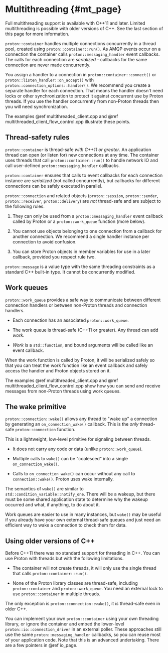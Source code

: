 # Multithreading {#mt_page}

Full multithreading support is available with C++11 and later. Limited
multithreading is possible with older versions of C++.  See the last
section of this page for more information.

`proton::container` handles multiple connections concurrently in a
thread pool, created using `proton::container::run()`. As AMQP events
occur on a connection the container calls `proton::messaging_handler`
event callbacks.  The calls for each connection are *serialized* -
callbacks for the same connection are never made concurrently.

You assign a handler to a connection in `proton::container::connect()`
or `proton::listen_handler::on_accept()` with
`proton::connection_options::handler()`.  We recommend you create a
separate handler for each connection.  That means the handler doesn't
need locks or other synchronization to protect it against concurrent
use by Proton threads.  If you use the handler concurrently from
non-Proton threads then you will need synchronization.

The examples @ref multithreaded_client.cpp and @ref
multithreaded_client_flow_control.cpp illustrate these points.

## Thread-safety rules

`proton::container` is thread-safe *with C++11 or greater*.  An
application thread can open (or listen for) new connections at any
time. The container uses threads that call `proton::container::run()`
to handle network IO and call user-defined `proton::messaging_handler`
callbacks.

`proton::container` ensures that calls to event callbacks for each
connection instance are *serialized* (not called concurrently), but
callbacks for different connections can be safely executed in
parallel.

`proton::connection` and related objects (`proton::session`,
`proton::sender`, `proton::receiver`, `proton::delivery`) are *not*
thread-safe and are subject to the following rules.

1. They can only be used from a `proton::messaging_handler` event
   callback called by Proton or a `proton::work_queue` function (more
   below).

2. You cannot use objects belonging to one connection from a callback
   for another connection.  We recommend a single handler instance per
   connection to avoid confusion.

3. You can store Proton objects in member variables for use in a later
   callback, provided you respect rule two.

`proton::message` is a value type with the same threading constraints
as a standard C++ built-in type.  It cannot be concurrently modified.

## Work queues

`proton::work_queue` provides a safe way to communicate between
different connection handlers or between non-Proton threads and
connection handlers.

 * Each connection has an associated `proton::work_queue`.

 * The work queue is thread-safe (C++11 or greater).  Any thread can
   add *work*.

 * *Work* is a `std::function`, and bound arguments will be
   called like an event callback.

When the work function is called by Proton, it will be serialized
safely so that you can treat the work function like an event callback
and safely access the handler and Proton objects stored on it.

The examples @ref multithreaded_client.cpp and @ref
multithreaded_client_flow_control.cpp show how you can send and
receive messages from non-Proton threads using work queues.

## The wake primitive

`proton::connection::wake()` allows any thread to "wake up" a
connection by generating an `on_connection_wake()` callback. This is
the *only* thread-safe `proton::connection` function.

This is a lightweight, low-level primitive for signaling between
threads.

 * It does not carry any code or data (unlike `proton::work_queue`).

 * Multiple calls to `wake()` can be "coalesced" into a single
   `on_connection_wake()`.

 * Calls to `on_connection_wake()` can occur without any call to
   `connection::wake()`.  Proton uses wake internally.

The semantics of `wake()` are similar to
`std::condition_variable::notify_one`.  There will be a wakeup, but
there must be some shared application state to determine why the
wakeup occurred and what, if anything, to do about it.

Work queues are easier to use in many instances, but `wake()` may be
useful if you already have your own external thread-safe queues and
just need an efficient way to wake a connection to check them for
data.

## Using older versions of C++

Before C++11 there was no standard support for threading in C++.  You
can use Proton with threads but with the following limitations.

 * The container will not create threads, it will only use the single
   thread that calls `proton::container::run()`.

 * None of the Proton library classes are thread-safe, including
   `proton::container` and `proton::work_queue`.  You need an external
   lock to use `proton::container` in multiple threads.

The only exception is `proton::connection::wake()`, it *is*
thread-safe even in older C++.

You can implement your own `proton::container` using your own
threading library, or ignore the container and embed the lower-level
`proton::io::connection_driver` in an external poller. These
approaches still use the same `proton::messaging_handler` callbacks,
so you can reuse most of your application code.  Note that this is an
advanced undertaking.  There are a few pointers in @ref io_page.
